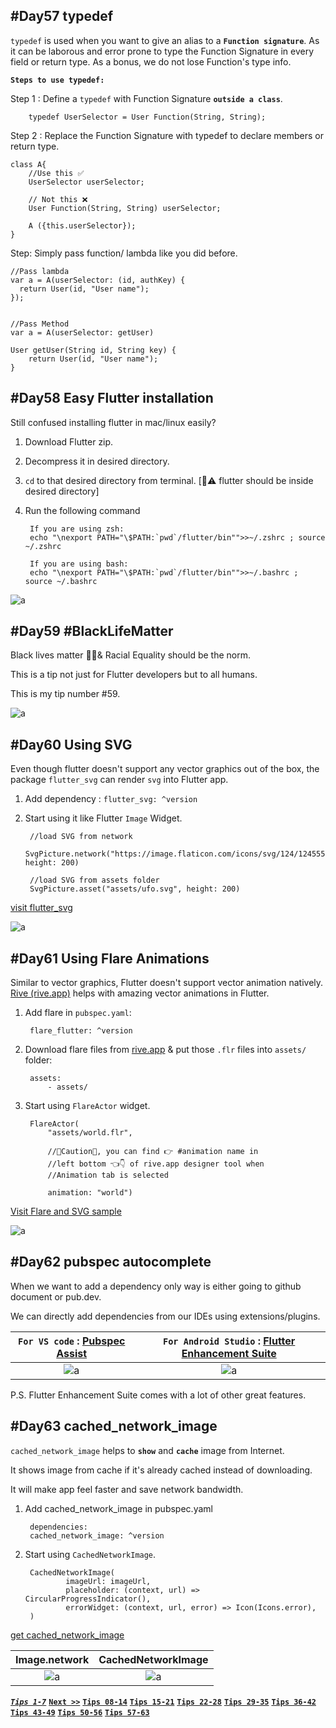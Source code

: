 ## #Day57 typedef

`typedef` is used when you want to give an alias to a **`Function signature`**. As it can be laborous and error prone to type the Function Signature in every field or return type. As a bonus, we do not lose Function's type info.

__`Steps to use typedef:`__

Step 1 : Define a `typedef`  with Function Signature __`outside a class`__.

        typedef UserSelector = User Function(String, String);

Step 2 : Replace the Function Signature with typedef to declare members or return type.

    class A{
        //Use this ✅
        UserSelector userSelector;

        // Not this ❌
        User Function(String, String) userSelector;

        A ({this.userSelector});
    }

Step: Simply pass function/ lambda like you did before.

    //Pass lambda 
    var a = A(userSelector: (id, authKey) {
      return User(id, "User name");
    });


    //Pass Method
    var a = A(userSelector: getUser)

    User getUser(String id, String key) {
        return User(id, "User name");
    }

## #Day58 Easy Flutter installation

Still confused installing flutter in mac/linux easily?

1. Download Flutter zip.
2. Decompress it in desired directory.
3. `cd` to that desired directory from terminal.
      [🚨⚠️ flutter should be inside desired directory]
4. Run the following command  

        If you are using zsh:
        echo "\nexport PATH="\$PATH:`pwd`/flutter/bin"">>~/.zshrc ; source ~/.zshrc

        If you are using bash:
        echo "\nexport PATH="\$PATH:`pwd`/flutter/bin"">>~/.bashrc ; source ~/.bashrc

![a](assets/58flutterinstall.png)

## #Day59 #BlackLifeMatter

Black lives matter ✊🏿& Racial Equality should be the norm.

This is a tip not just for Flutter developers but to all humans.

This is my tip number #59.

![a](assets/59blacklifematter.jpeg)

## #Day60 Using SVG

Even though flutter doesn't support any vector graphics out of the box, the package `flutter_svg` can render `svg` into Flutter app.

1. Add dependency :
        `flutter_svg: ^version`

2. Start using it like Flutter `Image` Widget.

        //load SVG from network
        SvgPicture.network("https://image.flaticon.com/icons/svg/124/124555.svg", height: 200)
        
        //load SVG from assets folder
        SvgPicture.asset("assets/ufo.svg", height: 200)

[visit flutter_svg](https://pub.dev/packages/flutter_svg#-readme-tab-)

![a](assets/60svg.png)

## #Day61 Using Flare Animations

Similar to vector graphics, Flutter doesn't support vector animation natively. [Rive (rive.app)](https://rive.app/explore) helps with amazing vector animations in Flutter.

1. Add flare in `pubspec.yaml`:

        flare_flutter: ^version

2. Download flare files from [rive.app](https://rive.app/explore) & put those `.flr` files into `assets/` folder:

        assets:
            - assets/

3. Start using `FlareActor` widget.

        FlareActor(
            "assets/world.flr",

            //🚨Caution🚨, you can find 👉 #animation name in
            //left bottom 👈👇 of rive.app designer tool when
            //Animation tab is selected
            
            animation: "world")

[Visit Flare and SVG sample](https://github.com/erluxman/FlutterSVGFlareDemo)

![a](assets/61flare.gif)

## #Day62 pubspec autocomplete

When we want to add a dependency only way is either going to github document or pub.dev.

We can directly add dependencies from our IDEs using extensions/plugins.

__`For VS code`__ : [Pubspec Assist](https://marketplace.visualstudio.com/items?itemName=jeroen-meijer.pubspec-assist)            |  __`For Android Studio`__ : [Flutter Enhancement Suite](https://plugins.jetbrains.com/plugin/12693-flutter-enhancement-suite)
:-------------------------:|:-------------------------:
![a](assets/62pubspectassist.gif)  |  ![a](assets/62FlutterEnhancement.gif)

P.S. Flutter Enhancement Suite comes with a lot of other great features.

## #Day63 cached_network_image

`cached_network_image` helps to __`show`__ and __`cache`__ image from Internet.

It shows image from cache if it's already cached instead of downloading.

It will make app feel faster and save network bandwidth.

1. Add cached_network_image in pubspec.yaml

        dependencies:
        cached_network_image: ^version

2. Start using `CachedNetworkImage`.

        CachedNetworkImage(
                imageUrl: imageUrl,
                placeholder: (context, url) => CircularProgressIndicator(),
                errorWidget: (context, url, error) => Icon(Icons.error),
        )

[get cached_network_image](https://pub.dev/packages/cached_network_image#-readme-tab-)

Image.network            |  CachedNetworkImage
:-------------------------:|:-------------------------:
![a](assets/63imagenetwork.gif)  |  ![a](assets/63cachednetworkimage.gif)
[___`Tips 1-7`___](README.md)
[__`Next >>`__](week02.md)
[__`Tips 08-14`__](week02.md)
[__`Tips 15-21`__](week03.md)
[__`Tips 22-28`__](week04.md)
[__`Tips 29-35`__](week05.md)
[__`Tips 36-42`__](week06.md)
[__`Tips 43-49`__](week07.md)
[__`Tips 50-56`__](week08.md)
[__`Tips 57-63`__](week09.md)